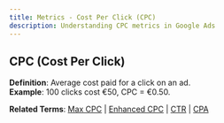 ```yaml
---
title: Metrics - Cost Per Click (CPC)
description: Understanding CPC metrics in Google Ads
---
```


## CPC (Cost Per Click)
**Definition**: Average cost paid for a click on an ad.  
**Example**: 100 clicks cost €50, CPC = €0.50.

**Related Terms**: [Max CPC](/bidding-budget/cpc-max) | [Enhanced CPC](/bidding-budget/ecpc) | [CTR](/metrics/ctr) | [CPA](/metrics/cpa)
